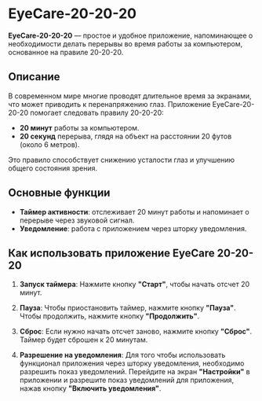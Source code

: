 # EyeCare-20-20-20

**EyeCare-20-20-20** — простое и удобное приложение, напоминающее о необходимости делать перерывы во время работы за компьютером, основанное на правиле 20-20-20.

## Описание

В современном мире многие проводят длительное время за экранами, что может приводить к перенапряжению глаз. Приложение EyeCare-20-20-20 помогает следовать правилу 20-20-20:

- **20 минут** работы за компьютером.
- **20 секунд** перерыва, глядя на объект на расстоянии 20 футов (около 6 метров).

Это правило способствует снижению усталости глаз и улучшению общего состояния зрения.

## Основные функции

- **Таймер активности**: отслеживает 20 минут работы и напоминает о перерыве через звуковой сигнал.
- **Уведомление**: работа с приложением через шторку уведомления.

## Как использовать приложение EyeCare 20-20-20

1. **Запуск таймера**: Нажмите кнопку **"Старт"**, чтобы начать отсчет 20 минут.

2. **Пауза**: Чтобы приостановить таймер, нажмите кнопку **"Пауза"**. Чтобы продолжить, нажмите кнопку **"Продолжить"**.

3. **Сброс**: Если нужно начать отсчет заново, нажмите кнопку **"Сброс"**. Таймер будет сброшен к 20 минутам.

4. **Разрешение на уведомления**: Для того чтобы использовать функционал приложения через шторку уведомления, необходимо разрешить показ уведомлений.
Перейдите на экран **"Настройки"** в приложении и разрешите показ уведомлений для приложения, нажав кнопку **"Включить уведомления"**.
